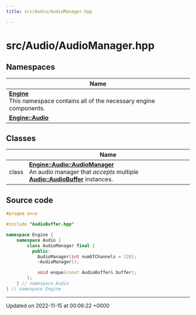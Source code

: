 ```yaml
---
title: src/Audio/AudioManager.hpp

---
```


# src/Audio/AudioManager.hpp



## Namespaces

| Name           |
| -------------- |
| **[Engine](/namespaces/namespaceEngine.md)** <br>This namespace contains all of the necessary engine components.  |
| **[Engine::Audio](/namespaces/namespaceEngine_1_1Audio.md)**  |

## Classes

|                | Name           |
| -------------- | -------------- |
| class | **[Engine::Audio::AudioManager](/classes/classEngine_1_1Audio_1_1AudioManager.md)** <br>An audio manager that _accepts_ multiple **[Audio::AudioBuffer](/classes/classEngine_1_1Audio_1_1AudioBuffer.md)** instances.  |




## Source code

```cpp
#pragma once

#include "AudioBuffer.hpp"

namespace Engine {
    namespace Audio {
        class AudioManager final {
          public:
            AudioManager(int numOfChannels = 128);
            ~AudioManager();

            void enque(const AudioBuffer& buffer);
        };
    } // namespace Audio
} // namespace Engine
```


-------------------------------

Updated on 2022-11-15 at 00:06:22 +0000
